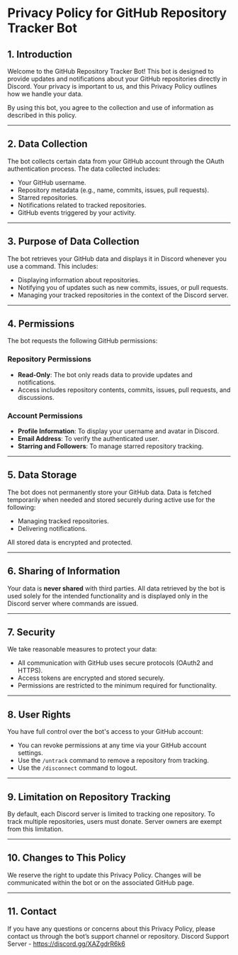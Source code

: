 # Privacy Policy for GitHub Repository Tracker Bot

## 1. Introduction
Welcome to the GitHub Repository Tracker Bot! This bot is designed to provide updates and notifications about your GitHub repositories directly in Discord. Your privacy is important to us, and this Privacy Policy outlines how we handle your data.

By using this bot, you agree to the collection and use of information as described in this policy.

---

## 2. Data Collection
The bot collects certain data from your GitHub account through the OAuth authentication process. The data collected includes:

- Your GitHub username.
- Repository metadata (e.g., name, commits, issues, pull requests).
- Starred repositories.
- Notifications related to tracked repositories.
- GitHub events triggered by your activity.

---

## 3. Purpose of Data Collection
The bot retrieves your GitHub data and displays it in Discord whenever you use a command. This includes:

- Displaying information about repositories.
- Notifying you of updates such as new commits, issues, or pull requests.
- Managing your tracked repositories in the context of the Discord server.

---

## 4. Permissions
The bot requests the following GitHub permissions:

### **Repository Permissions**
- **Read-Only**: The bot only reads data to provide updates and notifications.  
- Access includes repository contents, commits, issues, pull requests, and discussions.

### **Account Permissions**
- **Profile Information**: To display your username and avatar in Discord.
- **Email Address**: To verify the authenticated user.
- **Starring and Followers**: To manage starred repository tracking.

---

## 5. Data Storage
The bot does not permanently store your GitHub data. Data is fetched temporarily when needed and stored securely during active use for the following:

- Managing tracked repositories.
- Delivering notifications.

All stored data is encrypted and protected.

---

## 6. Sharing of Information
Your data is **never shared** with third parties. All data retrieved by the bot is used solely for the intended functionality and is displayed only in the Discord server where commands are issued.

---

## 7. Security
We take reasonable measures to protect your data:

- All communication with GitHub uses secure protocols (OAuth2 and HTTPS).
- Access tokens are encrypted and stored securely.
- Permissions are restricted to the minimum required for functionality.

---

## 8. User Rights
You have full control over the bot's access to your GitHub account:

- You can revoke permissions at any time via your GitHub account settings.
- Use the `/untrack` command to remove a repository from tracking.
- Use the `/disconnect` command to logout.

---

## 9. Limitation on Repository Tracking
By default, each Discord server is limited to tracking one repository. To track multiple repositories, users must donate. Server owners are exempt from this limitation.

---

## 10. Changes to This Policy
We reserve the right to update this Privacy Policy. Changes will be communicated within the bot or on the associated GitHub page.

---

## 11. Contact
If you have any questions or concerns about this Privacy Policy, please contact us through the bot’s support channel or repository.
Discord Support Server - https://discord.gg/XAZgdrR6k6
